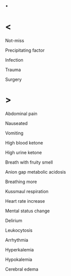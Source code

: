 # .

# <

Not-miss

Precipitating factor

Infection

Trauma

Surgery

# >

Abdominal pain

Nauseated

Vomiting

High blood ketone

High urine ketone

Breath with fruity smell

Anion gap metabolic acidosis

Breathing more

Kussmaul respiration

Heart rate increase

Mental status change

Delirium

Leukocytosis

Arrhythmia

Hyperkalemia

Hypokalemia

Cerebral edema
